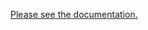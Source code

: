 [Please see the documentation.]([url](https://github.com/Spiderbuttons/SpecialPowerUtilities/blob/main/SpecialPowerUtilities/DOCS.md))

